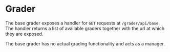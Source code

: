 # Grader

The base grader exposes a handler for ```GET``` requests at ```/grader/api/base```. The handler returns a list of available graders together with the url at which they are exposed.

The base grader has no actual grading functionality and acts as a manager.